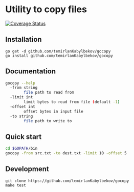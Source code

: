 # Utility to copy files
[![Coverage Status](https://coveralls.io/repos/github/temirlanKabylbekov/gocopy/badge.svg?branch=master)](https://coveralls.io/github/temirlanKabylbekov/gocopy?branch=master)
## Installation

```
go get -d github.com/temirlanKabylbekov/gocopy
go install github.com/temirlanKabylbekov/gocopy
```   

## Documentation
```bash
gocopy --help
  -from string
        file path to read from
  -limit int
        limit bytes to read from file (default -1)
  -offset int
        offset bytes in input file
  -to string
        file path to write to
```

## Quick start 
```bash
cd $GOPATH/bin
gocopy -from src.txt -to dest.txt -limit 10 -offset 5
```

## Development
```$xslt
git clone https://github.com/temirlanKabylbekov/gocopy
make test
```